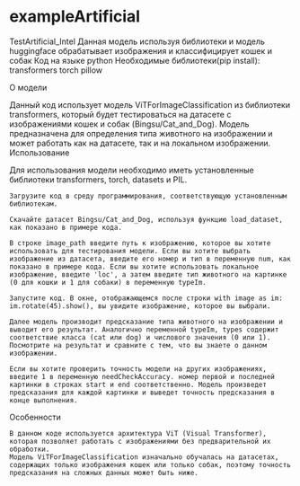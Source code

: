 # exampleArtificial
TestArtificial_Intel
Данная модель используя библиотеки и модель huggingface обрабатывает изображения и классифицирует кошек и собак 
Код на языке python
Необходимые библиотеки(pip install):
  transformers
  torch
  pillow
  
О модели

Данный код использует модель ViTForImageClassification из библиотеки transformers, который будет тестироваться на датасете с изображениями кошек и собак (Bingsu/Cat_and_Dog). Модель предназначена для определения типа животного на изображении и может работать как на датасете, так и на локальном изображении.
Использование

Для использования модели необходимо иметь установленные библиотеки transformers, torch, datasets и PIL.

    Загрузите код в среду программирования, соответствующую установленным библиотекам.

    Скачайте датасет Bingsu/Cat_and_Dog, используя функцию load_dataset, как показано в примере кода.

    В строке image_path введите путь к изображению, которое вы хотите использовать для тестирования модели. Если вы хотите выбрать изображение из датасета, введите его номер и тип в переменную num, как показано в примере кода. Если вы хотите использовать локальное изображение, введите 'loc', а затем введите тип животного на картинке (0 для кошки и 1 для собаки) в переменную typeIm.

    Запустите код. В окне, отображающемся после строки with image as im: im.rotate(45).show(), вы увидите изображение, которое вы выбрали.

    Далее модель производит предсказание типа животного на изображении и выводит его результат. Аналогично переменной typeIm, types содержит соответствие класса (cat или dog) и числового значения (0 или 1). Посмотрите на результат и сравните с тем, что вы знаете о данном изображении.

    Если вы хотите проверить точность модели на других изображениях, введите 1 в переменную needCheckAccuracy. номер первой и последней картинки в строках start и end соответственно. Модель произведет предсказания для каждой картинки и выведет точность предсказания в конце выполнения.

Особенности

    В данном коде используется архитектура ViT (Visual Transformer), которая позволяет работать с изображениями без предварительной их обработки.
    Модель ViTForImageClassification изначально обучалась на датасетах, содержащих только изображения кошек или только собак, поэтому точность предсказания на сложных данных может быть ниже.
